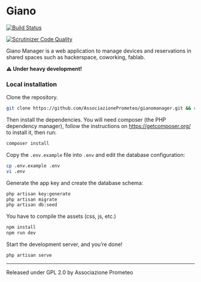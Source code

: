 # Giano

[![Build Status](https://travis-ci.org/AssociazionePrometeo/gianomanager.svg?branch=master)](https://travis-ci.org/AssociazionePrometeo/gianomanager)

[![Scrutinizer Code Quality](https://scrutinizer-ci.com/g/AssociazionePrometeo/gianomanager/badges/quality-score.png?b=master)](https://scrutinizer-ci.com/g/AssociazionePrometeo/gianomanager/?branch=master)

Giano Manager is a web application to manage devices and reservations in shared spaces such as hackerspace, coworking, fablab.

**⚠️️ Under heavy development!**

### Local installation

Clone the repository.

```sh
git clone https://github.com/AssociazionePrometeo/gianomanager.git && cd gianomanager
```

Then install the dependencies. You will need composer (the PHP dependency manager), follow the instructions on https://getcomposer.org/ to install it, then run:

```sh
composer install
```

Copy the `.env.example` file into `.env` and edit the database configuration:

```sh
cp .env.example .env
vi .env
```

Generate the app key and create the database schema:

```sh
php artisan key:generate
php artisan migrate
php artisan db:seed
```

You have to compile the assets (css, js, etc.)
```sh
npm install
npm run dev
```

Start the development server, and you’re done!

```sh
php artisan serve
```

***
Released under GPL 2.0 by Associazione Prometeo

